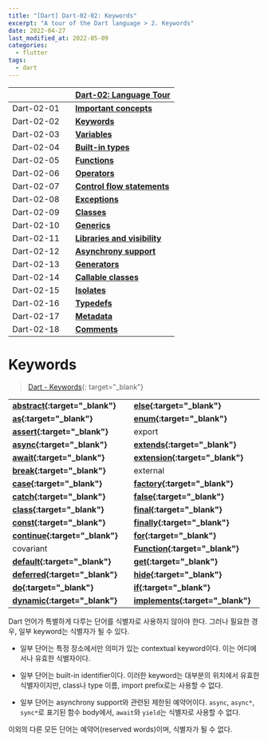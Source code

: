 ```yaml
---
title: "[Dart] Dart-02-02: Keywords"
excerpt: "A tour of the Dart language > 2. Keywords"
date: 2022-04-27
last_modified_at: 2022-05-09
categories:
  - flutter
tags:
  - dart
---
```


|||[Dart-02: Language Tour](https://burningfalls.github.io/flutter/dart-02-language-tour)|
|:---|:---|:---|
|Dart-02-01||**[Important concepts](https://burningfalls.github.io/flutter/dart-02-01-important-concepts/)**|
|Dart-02-02||**[Keywords](https://burningfalls.github.io/flutter/dart-02-02-keywords/)**|
|Dart-02-03||**[Variables](https://burningfalls.github.io/flutter/dart-02-03-variables/)**|
|Dart-02-04||**[Built-in types](https://burningfalls.github.io/flutter/dart-02-04-built-in-types/)**|
|Dart-02-05||**[Functions](https://burningfalls.github.io/flutter/dart-02-05-functions/)**|
|Dart-02-06||**[Operators](https://burningfalls.github.io/flutter/dart-02-06-operators/)**|
|Dart-02-07||**[Control flow statements](https://burningfalls.github.io/flutter/dart-02-07-control-flow-statements/)**|
|Dart-02-08||**[Exceptions](https://burningfalls.github.io/flutter/dart-02-08-exceptions/)**|
|Dart-02-09||**[Classes](https://burningfalls.github.io/flutter/dart-02-09-classes/)**|
|Dart-02-10||**[Generics](https://burningfalls.github.io/flutter/dart-02-10-generics/)**|
|Dart-02-11||**[Libraries and visibility](https://burningfalls.github.io/flutter/dart-02-11-libraries-and-visibility/)**|
|Dart-02-12||**[Asynchrony support](https://burningfalls.github.io/flutter/dart-02-12-asynchrony-support/)**|
|Dart-02-13||**[Generators](https://burningfalls.github.io/flutter/dart-02-13-generators/)**|
|Dart-02-14||**[Callable classes](https://burningfalls.github.io/flutter/dart-02-14-callable-classes/)**|
|Dart-02-15||**[Isolates](https://burningfalls.github.io/flutter/dart-02-15-isolates/)**|
|Dart-02-16||**[Typedefs](https://burningfalls.github.io/flutter/dart-02-16-typedefs/)**|
|Dart-02-17||**[Metadata](https://burningfalls.github.io/flutter/dart-02-17-metadata/)**|
|Dart-02-18||**[Comments](https://burningfalls.github.io/flutter/dart-02-18-comments/)**|

# Keywords

> [Dart - Keywords](https://dart.dev/guides/language/language-tour#keywords){: target="_blank"}

||||||||
|:---|---|:---|---|:---|---|:---|
|**[abstract](https://burningfalls.github.io/flutter/dart09-classes/#7-abstract-classes){:target="_blank"}**||**[else](https://burningfalls.github.io/flutter/dart07-control-flow-statements/#1-if-and-else){:target="_blank"}**||**[import](https://burningfalls.github.io/flutter/dart11-libraries-and-visibility/#1-using-libraries){:target="_blank"}**||**[show](https://burningfalls.github.io/flutter/dart11-libraries-and-visibility/#b-importing-only-part-of-a-library){:target="_blank"}**|
|**[as](https://burningfalls.github.io/flutter/dart06-operators/#3-type-test-operators){:target="_blank"}**||**[enum](https://burningfalls.github.io/flutter/dart09-classes/#11-enumerated-types){:target="_blank"}**||**[in](https://burningfalls.github.io/flutter/dart07-control-flow-statements/#2-for-loops){:target="_blank"}**||**[static](https://burningfalls.github.io/flutter/dart09-classes/#13-class-variables-and-methods){:target="_blank"}**|
|**[assert](https://burningfalls.github.io/flutter/dart07-control-flow-statements/#6-assert){:target="_blank"}**||export||**[interface](https://burningfalls.github.io/flutter/dart09-classes/#8-implicit-interfaces){:target="_blank"}**||**[super](https://burningfalls.github.io/flutter/dart09-classes/#9-extending-a-class){:target="_blank"}**|
|**[async](https://burningfalls.github.io/flutter/dart12-asynchrony-support/#asynchrony-support){:target="_blank"}**||**[extends](https://burningfalls.github.io/flutter/dart09-classes/#9-extending-a-class){:target="_blank"}**||**[is](https://burningfalls.github.io/flutter/dart06-operators/#3-type-test-operators){:target="_blank"}**||**[switch](https://burningfalls.github.io/flutter/dart07-control-flow-statements/#5-switch-and-case){:target="_blank"}**|
|**[await](https://burningfalls.github.io/flutter/dart12-asynchrony-support/#asynchrony-support){:target="_blank"}**||**[extension](https://burningfalls.github.io/flutter/dart09-classes/#10-extension-methods){:target="_blank"}**||**[late](https://burningfalls.github.io/flutter/dart03-variables/#2-late-variables){:target="_blank"}**||**[sync](https://burningfalls.github.io/flutter/dart13-generators/#generators){:target="_blank"}**|
|**[break](https://burningfalls.github.io/flutter/dart07-control-flow-statements/#4-break-and-continue){:target="_blank"}**||external||**[library](https://burningfalls.github.io/flutter/dart11-libraries-and-visibility/#libraries-and-visibility){:target="_blank"}**||**[this](https://burningfalls.github.io/flutter/dart09-classes/#5-constructors){:target="_blank"}**|
|**[case](https://burningfalls.github.io/flutter/dart07-control-flow-statements/#5-switch-and-case){:target="_blank"}**||**[factory](https://burningfalls.github.io/flutter/dart09-classes/#i-factory-constructors){:target="_blank"}**||**[mixin](https://burningfalls.github.io/flutter/dart09-classes/#12-adding-features-to-a-class-mixins){:target="_blank"}**||**[throw](https://burningfalls.github.io/flutter/dart08-exceptions/#1-throw){:target="_blank"}**|
|**[catch](https://burningfalls.github.io/flutter/dart08-exceptions/#2-catch){:target="_blank"}**||**[false](https://burningfalls.github.io/flutter/dart04-built-in-types/#3-booleans){:target="_blank"}**||**[new](https://burningfalls.github.io/flutter/dart09-classes/#2-using-constructors){:target="_blank"}**||**[true](https://burningfalls.github.io/flutter/dart04-built-in-types/#3-booleans){:target="_blank"}**|
|**[class](https://burningfalls.github.io/flutter/dart09-classes/#4-instance-variables){:target="_blank"}**||**[final](https://burningfalls.github.io/flutter/dart03-variables/#3-final-and-const){:target="_blank"}**||**[null](https://burningfalls.github.io/flutter/dart03-variables/#1-default-value){:target="_blank"}**||**[try](https://burningfalls.github.io/flutter/dart08-exceptions/#2-catch){:target="_blank"}**|
|**[const](https://burningfalls.github.io/flutter/dart03-variables/#3-final-and-const){:target="_blank"}**||**[finally](https://burningfalls.github.io/flutter/dart08-exceptions/#3-finally){:target="_blank"}**||**[on](https://burningfalls.github.io/flutter/dart08-exceptions/#2-catch){:target="_blank"}**||**[typedef](https://burningfalls.github.io/flutter/dart16-typedefs/#typedefs){:target="_blank"}**|
|**[continue](https://burningfalls.github.io/flutter/dart07-control-flow-statements/#4-break-and-continue){:target="_blank"}**||**[for](https://burningfalls.github.io/flutter/dart07-control-flow-statements/#2-for-loops){:target="_blank"}**||**[operator](https://burningfalls.github.io/flutter/dart09-classes/#b-operators){:target="_blank"}**||**[var](https://burningfalls.github.io/flutter/dart03-variables/#variables){:target="_blank"}**|
|covariant||**[Function](https://burningfalls.github.io/flutter/dart05-functions/#functions){:target="_blank"}**||part||**[void](https://burningfalls.github.io/flutter/dart04-built-in-types/#built-in-types){:target="_blank"}**|
|**[default](https://burningfalls.github.io/flutter/dart07-control-flow-statements/#5-switch-and-case){:target="_blank"}**||**[get](https://burningfalls.github.io/flutter/dart09-classes/#c-getters-and-setters){:target="_blank"}**||**[required](https://burningfalls.github.io/flutter/dart05-functions/#a-named-parameters){:target="_blank"}**||**[while](https://burningfalls.github.io/flutter/dart07-control-flow-statements/#3-while-and-do-while){:target="_blank"}**|
|**[deferred](https://burningfalls.github.io/flutter/dart11-libraries-and-visibility/#c-lazily-loading-a-library){:target="_blank"}**||**[hide](https://burningfalls.github.io/flutter/dart11-libraries-and-visibility/#b-importing-only-part-of-a-library){:target="_blank"}**||**[rethrow](https://burningfalls.github.io/flutter/dart08-exceptions/#2-catch){:target="_blank"}**||**[with](https://burningfalls.github.io/flutter/dart09-classes/#12-adding-features-to-a-class-mixins){:target="_blank"}**|
|**[do](https://burningfalls.github.io/flutter/dart07-control-flow-statements/#3-while-and-do-while){:target="_blank"}**||**[if](https://burningfalls.github.io/flutter/dart07-control-flow-statements/#1-if-and-else){:target="_blank"}**||**[return](https://burningfalls.github.io/flutter/dart05-functions/#functions){:target="_blank"}**||**[yield](https://burningfalls.github.io/flutter/dart13-generators/#generators){:target="_blank"}**|
|**[dynamic](https://burningfalls.github.io/flutter/dart01-important-concepts/){:target="_blank"}**||**[implements](https://burningfalls.github.io/flutter/dart09-classes/#8-implicit-interfaces){:target="_blank"}**||**[set](https://burningfalls.github.io/flutter/dart09-classes/#c-getters-and-setters){:target="_blank"}**|||

Dart 언어가 특별하게 다루는 단어를 식별자로 사용하지 않아야 한다. 그러나 필요한 경우, 일부 keyword는 식별자가 될 수 있다.

* 일부 단어는 특정 장소에서만 의미가 있는 contextual keyword이다. 이는 어디에서나 유효한 식별자이다.

* 일부 단어는 built-in identifier이다. 이러한 keyword는 대부분의 위치에서 유효한 식별자이지만, class나 type 이름, import prefix로는 사용할 수 없다.

* 일부 단어는 asynchrony support와 관련된 제한된 예약어이다. `async`, `async*`, `sync*`로 표기된 함수 body에서, `await`와 `yield`는 식별자로 사용할 수 없다.

이외의 다른 모든 단어는 예약어(reserved words)이며, 식별자가 될 수 없다.